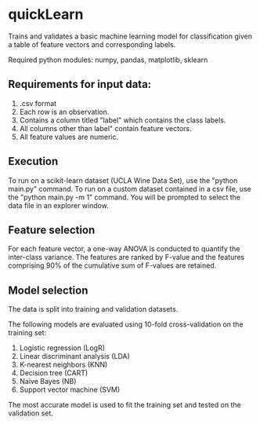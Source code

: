 # quickLearn
Trains and validates a basic machine learning model for classification given a table of feature vectors and corresponding labels.

Required python modules: numpy, pandas, matplotlib, sklearn

## Requirements for input data:
1) .csv format
2) Each row is an observation.
3) Contains a column titled "label" which contains the class labels.
4) All columns other than label" contain feature vectors.
5) All feature values are numeric.

## Execution
To run on a scikit-learn dataset (UCLA Wine Data Set), use the "python main.py" command. To run on a custom dataset contained in a csv file, use the "python main.py -m 1" command. You will be prompted to select the data file in an explorer window.

## Feature selection
For each feature vector, a one-way ANOVA is conducted to quantify the inter-class variance. The features are ranked by F-value and the features comprising 90% of the cumulative sum of F-values are retained.

## Model selection
The data is split into training and validation datasets.

The following models are evaluated using 10-fold cross-validation on the training set:
1) Logistic regression (LogR)
2) Linear discriminant analysis (LDA)
3) K-nearest neighbors (KNN)
4) Decision tree (CART)
5) Naive Bayes (NB)
6) Support vector machine (SVM)

The most accurate model is used to fit the training set and tested on the validation set.
